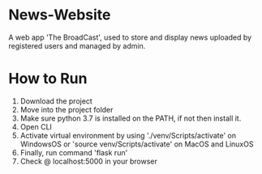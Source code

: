 # News-Website
A web app 'The BroadCast', used to store and display news uploaded by registered users and managed by admin.

# How to Run
1. Download the project
2. Move into the project folder
3. Make sure python 3.7 is installed on the PATH, if not then install it.
4. Open CLI
5. Activate virtual environment by using './venv/Scripts/activate' on WindowsOS or 'source venv/Scripts/activate' on MacOS and LinuxOS
6. Finally, run command 'flask run'
7. Check @ localhost:5000 in your browser
